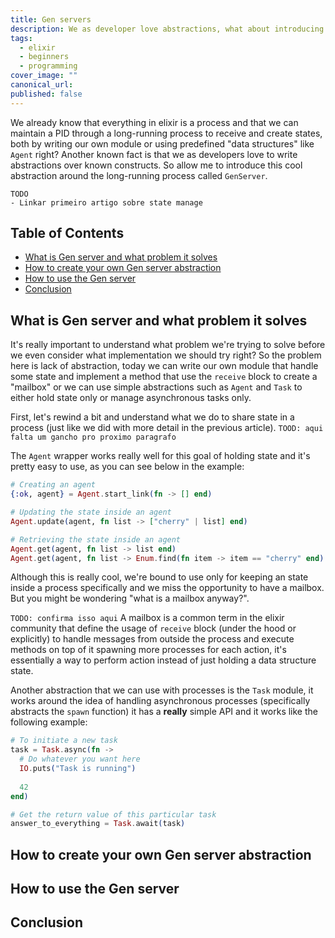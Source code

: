 ```yaml
---
title: Gen servers
description: We as developer love abstractions, what about introducing a cool abstraction on top of the elixir core concept that is running everything in a process? Let's learn more about gen server.
tags:
  - elixir
  - beginners
  - programming
cover_image: ""
canonical_url: 
published: false
---
```

We already know that everything in elixir is a process and that we can maintain a PID through a long-running process to receive and create states, both by writing our own module or using predefined "data structures" like `Agent` right? Another known fact is that we as developers love to write abstractions over known constructs. So allow me to introduce this cool abstraction around the long-running process called `GenServer`.

```
TODO
- Linkar primeiro artigo sobre state manage
```

## Table of Contents

- [What is Gen server and what problem it solves](#what-is-gen-server-and-what-problem-it-solves)
- [How to create your own Gen server abstraction](#how-to-create-your-own-gen-server-abstraction)
- [How to use the Gen server](#how-to-use-the-gen-server)
- [Conclusion](#conclusion)

## What is Gen server and what problem it solves
It's really important to understand what problem we're trying to solve before we even consider what implementation we should try right? So the problem here is lack of abstraction, today we can write our own module that handle some state and implement a method that use the `receive` block to create a "mailbox" or we can use simple abstractions such as `Agent` and `Task` to either hold state only or manage asynchronous tasks only.

First, let's rewind a bit and understand what we do to share state in a process (just like we did with more detail in the previous article). `TOOD: aqui falta um gancho pro proximo paragrafo`

The `Agent` wrapper works really well for this goal of holding state and it's pretty easy to use, as you can see below in the example:

```elixir
# Creating an agent
{:ok, agent} = Agent.start_link(fn -> [] end)

# Updating the state inside an agent
Agent.update(agent, fn list -> ["cherry" | list] end)

# Retrieving the state inside an agent
Agent.get(agent, fn list -> list end)
Agent.get(agent, fn list -> Enum.find(fn item -> item == "cherry" end) end)
```

Although this is really cool, we're bound to use only for keeping an state inside a process specifically and we miss the opportunity to have a mailbox. But you might be wondering "what is a mailbox anyway?".

`TODO: confirma isso aqui`
A mailbox is a common term in the elixir community that define the usage of `receive` block (under the hood or explicitly) to handle messages from outside the process and execute methods on top of it spawning more processes for each action, it's essentially a way to perform action instead of just holding a data structure state.

Another abstraction that we can use with processes is the `Task` module, it works around the idea of handling asynchronous processes (specifically abstracts the `spawn` function) it has a **really** simple API and it works like the following example:

```elixir
# To initiate a new task
task = Task.async(fn ->
  # Do whatever you want here
  IO.puts("Task is running")
  
  42
end)

# Get the return value of this particular task
answer_to_everything = Task.await(task)
```

## How to create your own Gen server abstraction
## How to use the Gen server
## Conclusion